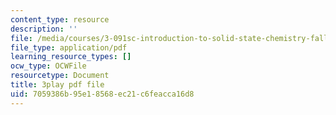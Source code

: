 ```yaml
---
content_type: resource
description: ''
file: /media/courses/3-091sc-introduction-to-solid-state-chemistry-fall-2010/7059386b95e18568ec21c6feacca16d8_2Q_fna3TTbs.pdf
file_type: application/pdf
learning_resource_types: []
ocw_type: OCWFile
resourcetype: Document
title: 3play pdf file
uid: 7059386b-95e1-8568-ec21-c6feacca16d8
---
```

